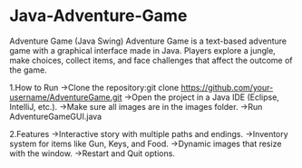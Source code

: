# Java-Adventure-Game
Adventure Game (Java Swing)
Adventure Game is a text-based adventure game with a graphical interface made in Java. Players explore a jungle, make choices, collect items, and face challenges that affect the outcome of the game.

1.How to Run
->Clone the repository:git clone https://github.com/your-username/AdventureGame.git
->Open the project in a Java IDE (Eclipse, IntelliJ, etc.).
->Make sure all images are in the images folder.
->Run AdventureGameGUI.java

2.Features
->Interactive story with multiple paths and endings.
->Inventory system for items like Gun, Keys, and Food.
->Dynamic images that resize with the window.
->Restart and Quit options.
